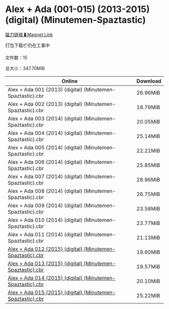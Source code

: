 # Alex + Ada (001-015) (2013-2015) (digital) (Minutemen-Spaztastic)

[磁力链接⬇Magnet Link](magnet:?xt=urn:btih:c619135db622bfba150402686f9049f53ecacd3c&dn=Alex%20%2B%20Ada%20%28001-015%29%20%282013-2015%29%20%28digital%29%20%28Minutemen-Spaztastic%29)

打包下载📦仍在工事中

文件数：15

总大小：347.70MiB

Online | Download
--- | ---
Alex + Ada 001 (2013) (digital) (Minutemen-Spaztastic).cbr | 26.96MiB
Alex + Ada 002 (2013) (digital) (Minutemen-Spaztastic).cbr | 18.79MiB
Alex + Ada 003 (2014) (digital) (Minutemen-Spaztastic).cbr | 20.05MiB
Alex + Ada 004 (2014) (digital) (Minutemen-Spaztastic).cbr | 25.14MiB
Alex + Ada 005 (2014) (digital) (Minutemen-Spaztastic).cbr | 22.21MiB
Alex + Ada 006 (2014) (digital) (Minutemen-Spaztastic).cbr | 25.85MiB
Alex + Ada 007 (2014) (digital) (Minutemen-Spaztastic).cbr | 28.96MiB
Alex + Ada 008 (2014) (digital) (Minutemen-Spaztastic).cbr | 26.75MiB
Alex + Ada 009 (2014) (digital) (Minutemen-Spaztastic).cbr | 23.58MiB
Alex + Ada 010 (2014) (digital) (Minutemen-Spaztastic).cbr | 23.77MiB
Alex + Ada 011 (2014) (digital) (Minutemen-Spaztastic).cbr | 21.13MiB
[Alex + Ada 012 (2015) (digital) (Minutemen-Spaztastic).cbr](https://github.com/alicewish/markdown/blob/master/comic/Alex-Ada-012-2015-digital-Minutemen-Spaztastic-cbr.md) | 19.60MiB
[Alex + Ada 013 (2015) (digital) (Minutemen-Spaztastic).cbr](https://github.com/alicewish/markdown/blob/master/comic/Alex-Ada-013-2015-digital-Minutemen-Spaztastic-cbr.md) | 19.57MiB
[Alex + Ada 014 (2015) (digital) (Minutemen-Spaztastic).cbr](https://github.com/alicewish/markdown/blob/master/comic/Alex-Ada-014-2015-digital-Minutemen-Spaztastic-cbr.md) | 20.10MiB
[Alex + Ada 015 (2015) (digital) (Minutemen-Spaztastic).cbr](https://github.com/alicewish/markdown/blob/master/comic/Alex-Ada-015-2015-digital-Minutemen-Spaztastic-cbr.md) | 25.22MiB